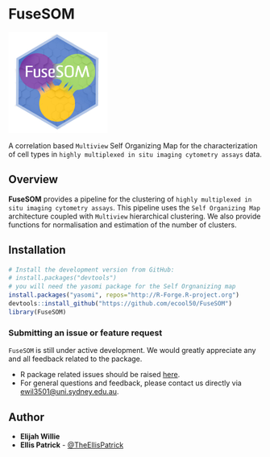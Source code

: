 FuseSOM
======================================================

<img src=inst/FuseSOM.png height="200">

A correlation based `Multiview` Self Organizing Map for the characterization of 
cell types in `highly multiplexed in situ imaging cytometry assays` data.

Overview
--------

**FuseSOM** provides a pipeline for the clustering of `highly multiplexed in situ imaging cytometry assays`.
This pipeline uses the `Self Organizing Map` architecture coupled with `Multiview` hierarchical clustering.
We also provide functions for normalisation and estimation of the number of clusters.

Installation
--------

```r
# Install the development version from GitHub:
# install.packages("devtools")
# you will need the yasomi package for the Self Orgnanizing map
install.packages("yasomi", repos="http://R-Forge.R-project.org")
devtools::install_github("https://github.com/ecool50/FuseSOM")
library(FuseSOM)
```

### Submitting an issue or feature request

`FuseSOM` is still under active development. We would greatly appreciate any and 
all feedback related to the package.

* R package related issues should be raised [here](https://github.com/ecool50/FuseSOM/issues).
* For general questions and feedback, please contact us directly via [ewil3501@uni.sydney.edu.au](mailto:ewil3501@uni.sydney.edu.au).


## Author

* **Elijah Willie**
* **Ellis Patrick**  - [@TheEllisPatrick](https://twitter.com/TheEllisPatrick)

